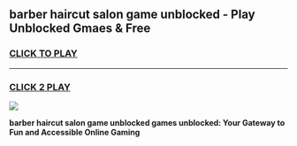 
## barber haircut salon game unblocked - Play Unblocked Gmaes & Free
<h3>
<a href="https://news.freeplayer.one?title=barber_haircut_salon_game_unblocked&ref=23F">CLICK TO PLAY</a></h3>
<hr>

<h3>
<a href="https://news.freeplayer.one?title=barber_haircut_salon_game_unblocked&ref=23F">CLICK 2 PLAY</a>
  
</h3>

<a href="https://news.freeplayer.one?title=barber_haircut_salon_game_unblocked&ref=23F/"><img src="https://clearcache.store/games.png"></a>


**barber haircut salon game unblocked games unblocked: Your Gateway to Fun and Accessible Online Gaming**
